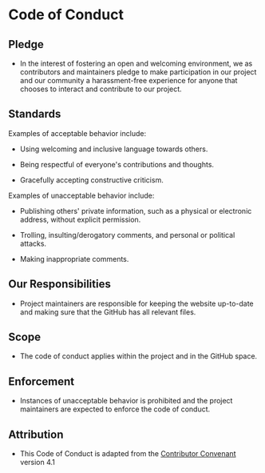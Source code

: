 # Code of Conduct

## Pledge
- In the interest of fostering an open and welcoming environment, we as contributors and maintainers pledge to make participation in our project and our community a harassment-free experience for anyone that chooses to interact and contribute to our project.

## Standards

Examples of acceptable behavior include:

- Using welcoming and inclusive language towards others.
  
- Being respectful of everyone's contributions and thoughts.
  
- Gracefully accepting constructive criticism.

Examples of unacceptable behavior include:

- Publishing others' private information, such as a physical or electronic address, without explicit permission.
  
- Trolling, insulting/derogatory comments, and personal or political attacks.

- Making inappropriate comments.

## Our Responsibilities

- Project maintainers are responsible for keeping the website up-to-date and making sure that the GitHub has all relevant files.

## Scope 

- The code of conduct applies within the project and in the GitHub space.

## Enforcement

- Instances of unacceptable behavior is prohibited and the project maintainers are expected to enforce the code of conduct.

## Attribution

- This Code of Conduct is adapted from the [Contributor Convenant]('https://www.contributor-covenant.org') version 4.1



